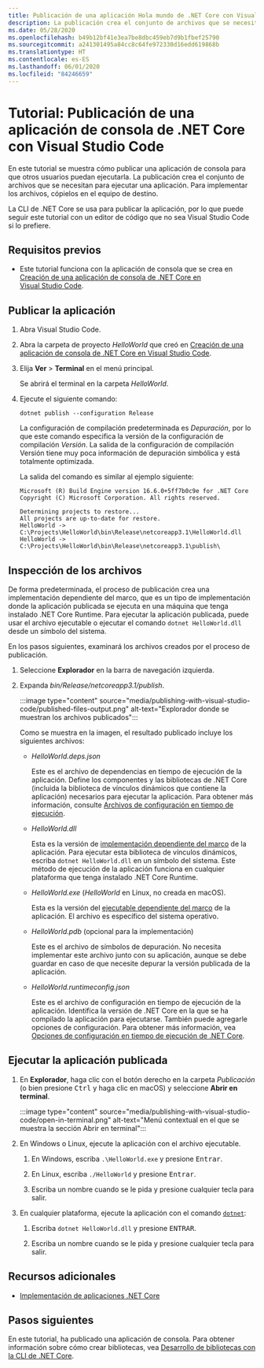 ```yaml
---
title: Publicación de una aplicación Hola mundo de .NET Core con Visual Studio Code
description: La publicación crea el conjunto de archivos que se necesitan para ejecutar una aplicación de .NET Core.
ms.date: 05/28/2020
ms.openlocfilehash: b49b12bf41e3ea7be8dbc459eb7d9b1fbef25790
ms.sourcegitcommit: a241301495a84cc8c64fe972330d16edd619868b
ms.translationtype: HT
ms.contentlocale: es-ES
ms.lasthandoff: 06/01/2020
ms.locfileid: "84246659"
---
```

# <a name="tutorial-publish-a-net-core-console-application-with-visual-studio-code"></a>Tutorial: Publicación de una aplicación de consola de .NET Core con Visual Studio Code

En este tutorial se muestra cómo publicar una aplicación de consola para que otros usuarios puedan ejecutarla. La publicación crea el conjunto de archivos que se necesitan para ejecutar una aplicación. Para implementar los archivos, cópielos en el equipo de destino.

La CLI de .NET Core se usa para publicar la aplicación, por lo que puede seguir este tutorial con un editor de código que no sea Visual Studio Code si lo prefiere.

## <a name="prerequisites"></a>Requisitos previos

- Este tutorial funciona con la aplicación de consola que se crea en [Creación de una aplicación de consola de .NET Core en Visual Studio Code](with-visual-studio-code.md).

## <a name="publish-the-app"></a>Publicar la aplicación

1. Abra Visual Studio Code.

1. Abra la carpeta de proyecto *HelloWorld* que creó en [Creación de una aplicación de consola de .NET Core en Visual Studio Code](with-visual-studio-code.md).

1. Elija **Ver** > **Terminal** en el menú principal.

   Se abrirá el terminal en la carpeta *HelloWorld*.

1. Ejecute el siguiente comando:

   ```dotnetcli
   dotnet publish --configuration Release
   ```

   La configuración de compilación predeterminada es *Depuración*, por lo que este comando especifica la versión de la configuración de compilación *Versión*. La salida de la configuración de compilación Versión tiene muy poca información de depuración simbólica y está totalmente optimizada.

   La salida del comando es similar al ejemplo siguiente:

   ```
   Microsoft (R) Build Engine version 16.6.0+5ff7b0c9e for .NET Core
   Copyright (C) Microsoft Corporation. All rights reserved.

   Determining projects to restore...
   All projects are up-to-date for restore.
   HelloWorld -> C:\Projects\HelloWorld\bin\Release\netcoreapp3.1\HelloWorld.dll
   HelloWorld -> C:\Projects\HelloWorld\bin\Release\netcoreapp3.1\publish\
   ```

## <a name="inspect-the-files"></a>Inspección de los archivos

De forma predeterminada, el proceso de publicación crea una implementación dependiente del marco, que es un tipo de implementación donde la aplicación publicada se ejecuta en una máquina que tenga instalado .NET Core Runtime. Para ejecutar la aplicación publicada, puede usar el archivo ejecutable o ejecutar el comando `dotnet HelloWorld.dll` desde un símbolo del sistema.

En los pasos siguientes, examinará los archivos creados por el proceso de publicación.

1. Seleccione **Explorador** en la barra de navegación izquierda.

1. Expanda *bin/Release/netcoreapp3.1/publish*.

   :::image type="content" source="media/publishing-with-visual-studio-code/published-files-output.png" alt-text="Explorador donde se muestran los archivos publicados":::

   Como se muestra en la imagen, el resultado publicado incluye los siguientes archivos:

   * *HelloWorld.deps.json*

      Este es el archivo de dependencias en tiempo de ejecución de la aplicación. Define los componentes y las bibliotecas de .NET Core (incluida la biblioteca de vínculos dinámicos que contiene la aplicación) necesarios para ejecutar la aplicación. Para obtener más información, consulte [Archivos de configuración en tiempo de ejecución](https://github.com/dotnet/cli/blob/85ca206d84633d658d7363894c4ea9d59e515c1a/Documentation/specs/runtime-configuration-file.md).

   * *HelloWorld.dll*

      Esta es la versión de [implementación dependiente del marco](../deploying/deploy-with-cli.md#framework-dependent-deployment) de la aplicación. Para ejecutar esta biblioteca de vínculos dinámicos, escriba `dotnet HelloWorld.dll` en un símbolo del sistema. Este método de ejecución de la aplicación funciona en cualquier plataforma que tenga instalado .NET Core Runtime.

   * *HelloWorld.exe* (*HelloWorld* en Linux, no creada en macOS).

      Esta es la versión del [ejecutable dependiente del marco](../deploying/deploy-with-cli.md#framework-dependent-executable) de la aplicación. El archivo es específico del sistema operativo.

   * *HelloWorld.pdb* (opcional para la implementación)

      Este es el archivo de símbolos de depuración. No necesita implementar este archivo junto con su aplicación, aunque se debe guardar en caso de que necesite depurar la versión publicada de la aplicación.

   * *HelloWorld.runtimeconfig.json*

      Este es el archivo de configuración en tiempo de ejecución de la aplicación. Identifica la versión de .NET Core en la que se ha compilado la aplicación para ejecutarse. También puede agregarle opciones de configuración. Para obtener más información, vea [Opciones de configuración en tiempo de ejecución de .NET Core](../run-time-config/index.md#runtimeconfigjson).

## <a name="run-the-published-app"></a>Ejecutar la aplicación publicada

1. En **Explorador**, haga clic con el botón derecho en la carpeta *Publicación* (o bien presione <kbd>Ctrl</kbd> y haga clic en macOS) y seleccione **Abrir en terminal**.

   :::image type="content" source="media/publishing-with-visual-studio-code/open-in-terminal.png" alt-text="Menú contextual en el que se muestra la sección Abrir en terminal":::

1. En Windows o Linux, ejecute la aplicación con el archivo ejecutable.

   1. En Windows, escriba `.\HelloWorld.exe` y presione <kbd>Entrar</kbd>.

   1. En Linux, escriba `./HelloWorld` y presione <kbd>Entrar</kbd>.

   1. Escriba un nombre cuando se le pida y presione cualquier tecla para salir.

1. En cualquier plataforma, ejecute la aplicación con el comando [`dotnet`](../tools/dotnet.md):

   1. Escriba `dotnet HelloWorld.dll` y presione <kbd>ENTRAR</kbd>.

   1. Escriba un nombre cuando se le pida y presione cualquier tecla para salir.

## <a name="additional-resources"></a>Recursos adicionales

- [Implementación de aplicaciones .NET Core](../deploying/index.md)

## <a name="next-steps"></a>Pasos siguientes

En este tutorial, ha publicado una aplicación de consola. Para obtener información sobre cómo crear bibliotecas, vea [Desarrollo de bibliotecas con la CLI de .NET Core](libraries.md).

<!--In the next tutorial, you create a class library.

> [!div class="nextstepaction"]
> [Create a .NET Standard library in Visual Studio](library-with-visual-studio.md)
-->
